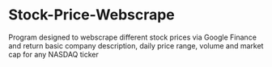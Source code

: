 # Stock-Price-Webscrape
Program designed to webscrape different stock prices via Google Finance and return basic company description, daily price range, volume and market cap for any NASDAQ ticker
